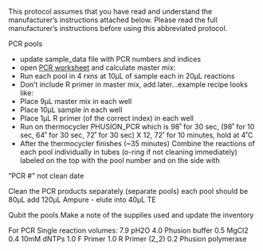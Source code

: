 This protocol assumes that you have read and understand the manufacturer’s instructions attached below.  Please read the full manufacturer’s instructions before using this abbreviated protocol.

PCR pools

- update sample_data file with PCR numbers and indices
- open [PCR worksheet](https://docs.google.com/spreadsheets/d/1LGt2WziwmGoJMluBcwmKfhZrGjZOlJLkVHf59-5cOV4/edit?usp=sharing) and calculate master mix: 
- Run each pool in 4 rxns at 10µL of sample each in 20µL reactions
- Don’t include R primer in master mix, add later…example recipe looks like:
- Place 9µL master mix in each well
- Place 10µL sample in each well
- Place 1µL R primer (of the correct index) in each well
- Run on thermocycler PHUSION_PCR which is 98˚ for 30 sec, (98˚ for 10 sec, 64˚ for 30 sec, 72˚  for 30 sec) X 12, 72˚ for 10 minutes, hold at 4˚C
- After the thermocycler finishes (~35 minutes) Combine the reactions of each pool individually in tubes (o-ring if not cleaning immediately) labeled on the top with the pool number and on the side with

“PCR #"
not clean
date

Clean the PCR products separately (separate pools)
each pool should be 80µL
add 120µL Ampure - elute into 40µL TE

Qubit the pools
Make a note of the supplies used and update the inventory

For PCR Single reaction volumes:
7.9 pH2O
4.0 Phusion buffer
0.5 MgCl2
0.4 10mM dNTPs
1.0 F Primer
1.0 R Primer (2_2)
0.2 Phusion polymerase


